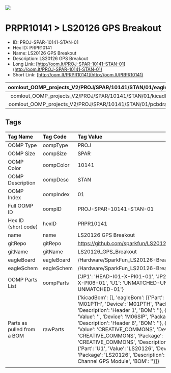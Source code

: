 


  
![][im]
# PRPR10141 > LS20126 GPS Breakout

- ID: PROJ-SPAR-10141-STAN-01
- Hex ID: PRPR10141
- Name: LS20126 GPS Breakout
- Description: LS20126 GPS Breakout
- Long Link: [http://oom.lt/PROJ-SPAR-10141-STAN-01](http://oom.lt/PROJ-SPAR-10141-STAN-01)
- Short Link: [http://oom.lt/PRPR10141](http://oom.lt/PRPR10141)
  

|oomlout_OOMP_projects_V2/PROJ/SPAR/10141/STAN/01/eagleImage.png|oomlout_OOMP_projects_V2/PROJ/SPAR/10141/STAN/01/eagleSchemImage.png|oomlout_OOMP_projects_V2/PROJ/SPAR/10141/STAN/01/kicadPcb3dFront.png|oomlout_OOMP_projects_V2/PROJ/SPAR/10141/STAN/01/kicadPcb3dBack.png|
| :---: | :---: | :---: | :---: |
|oomlout_OOMP_projects_V2/PROJ/SPAR/10141/STAN/01/kicadPcb3d.png|oomlout_OOMP_projects_V2/PROJ/SPAR/10141/STAN/01/bomBack.png|oomlout_OOMP_projects_V2/PROJ/SPAR/10141/STAN/01/bomFront.png|oomlout_OOMP_projects_V2/PROJ/SPAR/10141/STAN/01/pcbdraw.svg|
|oomlout_OOMP_projects_V2/PROJ/SPAR/10141/STAN/01/pcbdrawBack.svg||||

## Tags
  

|Tag Name|Tag Code|Tag Value|
| :--- | :--- | :--- |
|OOMP Type|oompType|PROJ|
|OOMP Size|oompSize|SPAR|
|OOMP Color|oompColor|10141|
|OOMP Description|oompDesc|STAN|
|OOMP Index|oompIndex|01|
|Full OOMP ID|oompID|PROJ-SPAR-10141-STAN-01|
|Hex ID (short code)|hexID|PRPR10141|
|name|name|LS20126 GPS Breakout|
|gitRepo|gitRepo|https://github.com/sparkfun/LS20126_GPS_Breakout|
|gitName|gitName|LS20126_GPS_Breakout|
|eagleBoard|eagleBoard|/Hardware/SparkFun_LS20126-Breakout-v11.brd|
|eagleSchem|eagleSchem|/Hardware/SparkFun_LS20126-Breakout-v11.sch|
|OOMP Parts List|oompParts|{'JP1': 'HEAD-I01-X-PI01-01', 'JP2': 'HEAD-I01-X-PI06-01', 'U1': 'UNMATCHED-UNMATCHED-X-UNMATCHED-01'}|
|Parts as pulled from a BOM|rawParts|{'kicadBom': [], 'eagleBom': [{'Part': 'JP1', 'Value': 'M01PTH', 'Device': 'M01PTH', 'Package': '1X01', 'Description': 'Header 1', 'BOM': ''}, {'Part': 'JP2', 'Value': '', 'Device': 'M06SIP', 'Package': '1X06', 'Description': 'Header 6', 'BOM': ''}, {'Part': 'U$1', 'Value': 'CREATIVE_COMMONS', 'Device': 'CREATIVE_COMMONS', 'Package': 'CREATIVE_COMMONS', 'Description': '', 'BOM': ''}, {'Part': 'U1', 'Value': 'LS20126', 'Device': 'LS20126', 'Package': 'LS20126', 'Description': 'LS20126 20-Channel GPS Module', 'BOM': ''}]}|
||||



[im]: PROJ/SPAR/10141/STAN/01/kicadPcb3d_450.png
